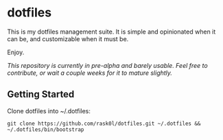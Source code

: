 dotfiles
========

This is my dotfiles management suite.  It is simple and opinionated when it can be, and customizable when it must be.  

Enjoy.

*This repository is currently in pre-alpha and barely usable.  Feel free to contribute, or wait a couple weeks for it to mature slightly.*

Getting Started
---------------

Clone dotfiles into ~/.dotfiles:
```
git clone https://github.com/rask0l/dotfiles.git ~/.dotfiles && ~/.dotfiles/bin/bootstrap
```


